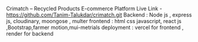 Crimatch – Recycled Products E-commerce Platform
Live Link - https://github.com/Tanim-Talukdar/crimatch.git
Backend : Node js , express js, cloudinary, moongose , multer
frontend : html css javascript, react js ,Bootstrap,farmer motion,mui-metrials
deployment : vercel for frontend , render for backend

